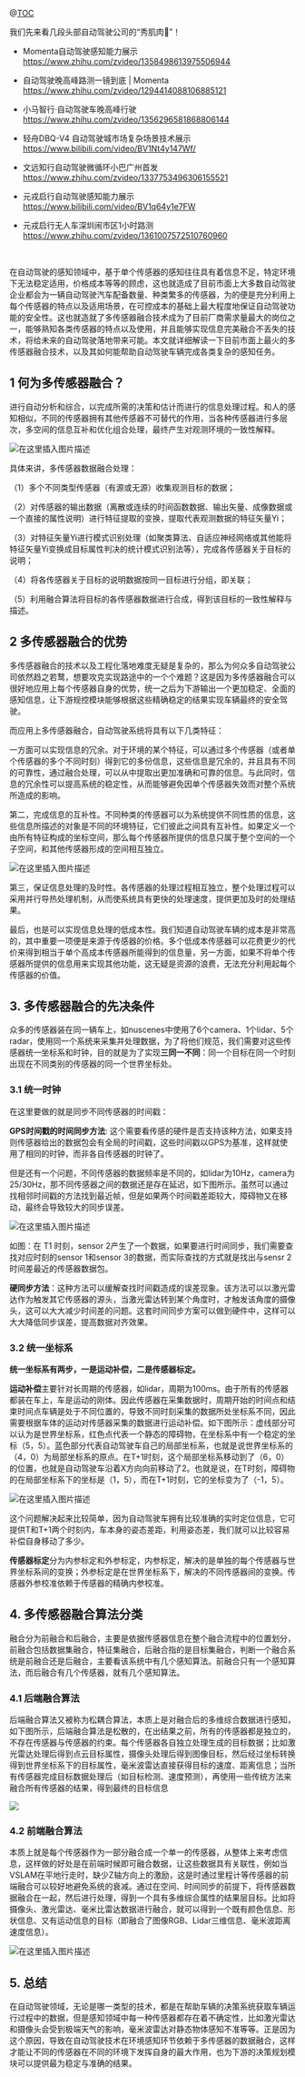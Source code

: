 


@[TOC](目录)

我们先来看几段头部自动驾驶公司的“秀肌肉💪”！

- Momenta自动驾驶感知能力展示
 https://www.zhihu.com/zvideo/1358498613975506944

- 自动驾驶晚高峰路测一镜到底 | Momenta
 https://www.zhihu.com/zvideo/1294414088106885121

- 小马智行·自动驾驶车晚高峰行驶
 https://www.zhihu.com/zvideo/1356296581868806144

- 轻舟DBQ-V4 自动驾驶城市场复杂场景技术展示
 https://www.bilibili.com/video/BV1Nt4y147Wf/

- 文远知行自动驾驶微循环小巴广州首发
 https://www.zhihu.com/zvideo/1337753496306155521

- 元戎启行自动驾驶感知能力展示
 https://www.bilibili.com/video/BV1q64y1e7FW

- 元戎启行无人车深圳闹市区1小时路测 
 https://www.zhihu.com/zvideo/1361007572510760960


<br>

在自动驾驶的感知领域中，基于单个传感器的感知往往具有着信息不足，特定环境下无法稳定适用，价格成本等等的顾虑，这也就造成了目前市面上大多数自动驾驶企业都会为一辆自动驾驶汽车配备数量、种类繁多的传感器，为的便是充分利用上每个传感器的特点以及适用场景，在可控成本的基础上最大程度地保证自动驾驶功能的安全性。这也就造就了多传感器融合技术成为了目前厂商需求量最大的岗位之一，能够熟知各类传感器的特点以及使用，并且能够实现信息完美融合不丢失的技术，将给未来的自动驾驶落地带来可能。本文就详细解读一下目前市面上最火的多传感器融合技术，以及其如何能帮助自动驾驶车辆完成各类复杂的感知任务。

## 1 何为多传感器融合？

进行自动分析和综合，以完成所需的决策和估计而进行的信息处理过程。和人的感知相似，不同的传感器拥有其他传感器不可替代的作用，当各种传感器进行多层次，多空间的信息互补和优化组合处理，最终产生对观测环境的一致性解释。

![在这里插入图片描述](../images/a7af8af8a55a4124ad9ddee6ef711120.png)


具体来讲，多传感器数据融合处理：

（1）多个不同类型传感器（有源或无源）收集观测目标的数据；

（2）对传感器的输出数据（离散或连续的时间函数数据、输出矢量、成像数据或一个直接的属性说明）进行特征提取的变换，提取代表观测数据的特征矢量Yi；

（3）对特征矢量Yi进行模式识别处理（如聚类算法、自适应神经网络或其他能将特征矢量Yi变换成目标属性判决的统计模式识别法等），完成各传感器关于目标的说明；

（4）将各传感器关于目标的说明数据按同一目标进行分组，即关联；

（5）利用融合算法将目标的各传感器数据进行合成，得到该目标的一致性解释与描述。

## 2 多传感器融合的优势

多传感器融合的技术以及工程化落地难度无疑是复杂的，那么为何众多自动驾驶公司依然趋之若鹜，想要攻克实现路途中的一个个难题？这是因为多传感器融合可以很好地应用上每个传感器自身的优势，统一之后为下游输出一个更加稳定、全面的感知信息，让下游规控模块能够根据这些精确稳定的结果实现车辆最终的安全驾驶。

而应用上多传感器融合，自动驾驶系统将具有以下几类特征：

一方面可以实现信息的冗余。对于环境的某个特征，可以通过多个传感器（或者单个传感器的多个不同时刻）得到它的多份信息，这些信息是冗余的，并且具有不同的可靠性，通过融合处理，可以从中提取出更加准确和可靠的信息。与此同时，信息的冗余性可以提高系统的稳定性，从而能够避免因单个传感器失效而对整个系统所造成的影响。

第二，完成信息的互补性。不同种类的传感器可以为系统提供不同性质的信息，这些信息所描述的对象是不同的环境特征，它们彼此之间具有互补性。如果定义一个由所有特征构成的坐标空间，那么每个传感器所提供的信息只属于整个空间的一个子空间，和其他传感器形成的空间相互独立。

![在这里插入图片描述](../images/5d7657eb582347d789f1b3ce7cf4c946.png)


第三，保证信息处理的及时性。各传感器的处理过程相互独立，整个处理过程可以采用并行导热处理机制，从而使系统具有更快的处理速度，提供更加及时的处理结果。

最后，也是可以实现信息处理的低成本性。我们知道自动驾驶车辆的成本是非常高的，其中重要一项便是来源于传感器的价格。多个低成本传感器可以花费更少的代价来得到相当于单个高成本传感器所能得到的信息量，另一方面，如果不将单个传感器所提供的信息用来实现其他功能，这无疑是资源的浪费，无法充分利用起每个传感器的价值。

## 3. 多传感器融合的先决条件

众多的传感器装在同一辆车上，如nuscenes中使用了6个camera、1个lidar、5个radar，使用同一个系统来采集并处理数据，为了将他们规范，我们需要对这些传感器统一坐标系和时钟，目的就是为了实现**三同一不同**：同一个目标在同一个时刻出现在不同类别的传感器的同一个世界坐标处。 

### 3.1 统一时钟

在这里要做的就是同步不同传感器的时间戳：

**GPS时间戳的时间同步方法**: 这个需要看传感的硬件是否支持该种方法，如果支持则传感器给出的数据包会有全局的时间戳，这些时间戳以GPS为基准，这样就使用了相同的时钟，而非各自传感器的时钟了。

但是还有一个问题，不同传感器的数据频率是不同的，如lidar为10Hz，camera为25/30Hz，那不同传感器之间的数据还是存在延迟，如下图所示。虽然可以通过找相邻时间戳的方法找到最近帧，但是如果两个时间戳差距较大，障碍物又在移动，最终会导致较大的同步误差。

![在这里插入图片描述](../images/e14420278fa6436db3b7c7f138a447b1.png)

 

如图：在 T1 时刻，sensor 2产生了一个数据，如果要进行时间同步，我们需要查找对应时刻的sensor 1和sensor 3的数据，而实际查找的方式就是找出与sensr 2时间差最近的传感器数据包。

**硬同步方法**：这种方法可以缓解查找时间戳造成的误差现象。该方法可以以激光雷达作为触发其它传感器的源头，当激光雷达转到某个角度时，才触发该角度的摄像头，这可以大大减少时间差的问题。这套时间同步方案可以做到硬件中，这样可以大大降低同步误差，提高数据对齐效果。

### 3.2 统一坐标系

**统一坐标系有两步，一是运动补偿，二是传感器标定。**

**运动补偿**主要针对长周期的传感器，如lidar，周期为100ms。由于所有的传感器都装在车上，车是运动的刚体。因此传感器在采集数据时，周期开始的时间点和结束时间点车辆是处于不同位置的，导致不同时刻采集的数据所处坐标系不同，因此需要根据车体的运动对传感器采集的数据进行运动补偿。如下图所示：虚线部分可以认为是世界坐标系，红色点代表一个静态的障碍物，在坐标系中有一个稳定的坐标（5，5）。蓝色部分代表自动驾驶车自己的局部坐标系，也就是说世界坐标系的（4，0）为局部坐标系的原点。在T+1时刻，这个局部坐标系移动到了（6，0）的位置，也就是自动驾驶车沿着X方向向前移动了2。也就是说，在T时刻，障碍物的在局部坐标系下的坐标是（1，5），而在T+1时刻，它的坐标变为了（-1，5）。

 
![在这里插入图片描述](../images/ca2e68d200944656a87391270653ba12.png)

 

 这个问题解决起来比较简单，因为自动驾驶车拥有比较准确的实时定位信息，它可提供T和T+1两个时刻内，车本身的姿态差距，利用姿态差，我们就可以比较容易补偿自身移动了多少。

**传感器标定**分为内参标定和外参标定，内参标定，解决的是单独的每个传感器与世界坐标系间的变换；外参标定是在世界坐标系下，解决的不同传感器间的变换。传感器外参校准依赖于传感器的精确内参校准。

## 4. 多传感器融合算法分类

融合分为前融合和后融合，主要是依据传感器信息在整个融合流程中的位置划分，前融合包括数据集融合，特征集融合，后融合指的是目标集融合，判断一个融合系统是前融合还是后融合，主要看该系统中有几个感知算法。前融合只有一个感知算法，而后融合有几个传感器，就有几个感知算法。

### 4.1 后端融合算法

后端融合算法又被称为松耦合算法，本质上是对融合后的多维综合数据进行感知，如下图所示，后端融合算法是松散的，在出结果之前，所有的传感器都是独立的，不存在传感器与传感器的约束。每个传感器各自独立处理生成的目标数据；比如激光雷达处理后得到点云目标属性，摄像头处理后得到图像目标，然后经过坐标转换得到世界坐标系下的目标属性，毫米波雷达直接获得目标的速度、距离信息；当所有传感器完成目标数据处理后（如目标检测、速度预测），再使用一些传统方法来融合所有传感器的结果，得到最终的目标信息

![](../images/6e783ba195964017aef96bf7204b683c.png)

### 4.2 前端融合算法

本质上就是每个传感器作为一部分融合成一个单一的传感器，从整体上来考虑信息，这样做的好处是在前端时候即可融合数据，让这些数据具有关联性，例如当VSLAM在平地行走时，缺少Z轴方向上的激励，这是时通过里程计等传感器的前端融合可以较好地避免系统的衰减。通过在空间、时间同步的前提下，将传感器数据融合在一起，然后进行处理，得到一个具有多维综合属性的结果层目标。比如将摄像头、激光雷达、毫米比雷达数据进行融合，就可以得到一个既有颜色信息、形状信息、又有运动信息的目标（即融合了图像RGB、Lidar三维信息、毫米波距离速度信息）。

![在这里插入图片描述](../images/2ccde02dbd074807bda31fb256713610.png)



## 5. 总结

在自动驾驶领域，无论是哪一类型的技术，都是在帮助车辆的决策系统获取车辆运行过程中的数据，但是感知领域中每一种传感器都存在着不确定性，比如激光雷达和摄像头会受到极端天气的影响，毫米波雷达对静态物体感知不准等等。正是因为这个原因，导致在自动驾驶技术在环境感知环节依赖于多传感器的数据融合，这样才能让不同的传感器在不同的环境下发挥自身的最大作用，也为下游的决策规划模块可以提供最为稳定与准确的结果。

